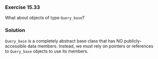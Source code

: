 ### Exercise 15.33

What about objects of type `Query_base`?

### Solution

`Query_base` is a completely abstract base class that has NO publicly-accessible
data members. Instead, we must rely on pointers or references to `Query_base`
objects to use its members.
